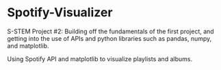 # Spotify-Visualizer
S-STEM Project #2: Building off the fundamentals of the first project, and getting into the use of APIs and python libraries such as pandas, numpy, and matplotlib.

Using Spotify API and matplotlib to visualize playlists and albums.
